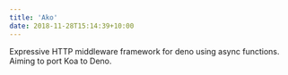 ```yaml
---
title: 'Ako'
date: 2018-11-28T15:14:39+10:00
---
```


Expressive HTTP middleware framework for deno using async functions. Aiming to port Koa to Deno.
